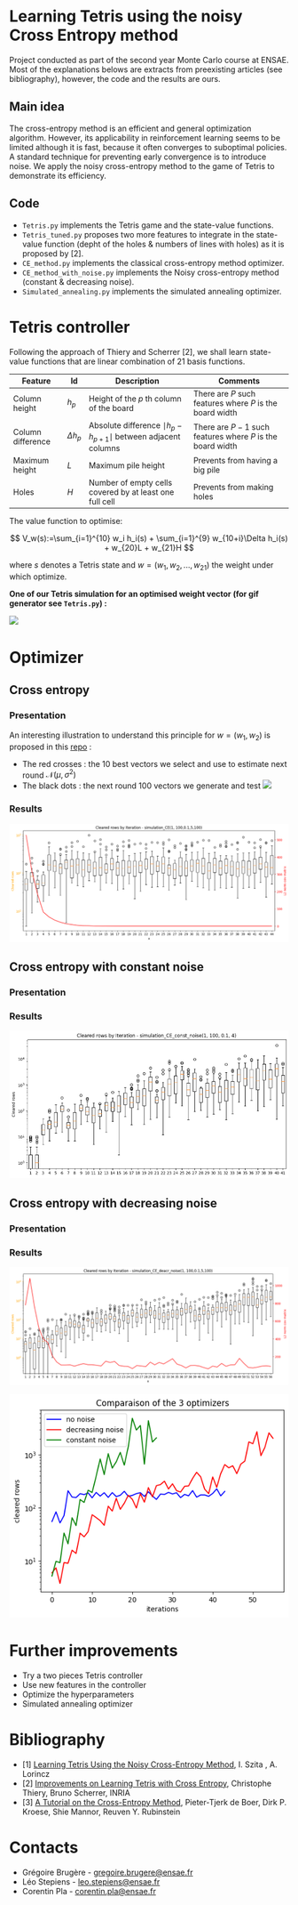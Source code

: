 # Learning Tetris using the noisy Cross Entropy method
Project conducted as part of the second year Monte Carlo course at ENSAE. Most of the explanations belows are extracts from preexisting articles (see bibliography), however, the code and the results are ours.
## Main idea 
The cross-entropy method is an efficient and general optimization algorithm. However, its applicability in reinforcement learning seems to be limited although it is fast, because it often converges to suboptimal policies. A standard technique for preventing early convergence is to introduce noise. We apply the noisy cross-entropy method to the game of Tetris to demonstrate its efficiency.
## Code
* `Tetris.py` implements the Tetris game and the state-value functions.
* `Tetris_tuned.py` proposes two more features to integrate in the state-value function (depht of the holes & numbers of lines with holes) as it is proposed by [2]. 
* `CE_method.py` implements the classical cross-entropy method optimizer.
* `CE_method_with_noise.py` implements the Noisy cross-entropy method (constant & decreasing noise).
* `Simulated_annealing.py` implements the simulated annealing optimizer. 
# Tetris controller
Following the approach of Thiery and Scherrer [2], we shall learn state-value functions that are linear combination of 21 basis functions.

| Feature  | Id | Description  | Comments |
| ------------- | ------------- | ------------- | ------------- |
| Column height   | $h_p$ | Height of the $p$ th column of the board  | There are $P$ such features where $P$ is the board width  |
| Column difference  | $\Delta h_p$  | Absolute difference $\mid h_p − h_{p+1} \mid$ between adjacent columns  | There are $P − 1$ such features where $P$ is the board width  |
| Maximum height  | $L$  | Maximum pile height  | Prevents from having a big pile  |
| Holes  | $H$  | Number of empty cells covered by at least one full cell  | Prevents from making holes  |

The value function to optimise: 

$$
V_w(s):=\sum_{i=1}^{10} w_i h_i(s) + \sum_{i=1}^{9} w_{10+i}\Delta h_i(s) + w_{20}L + w_{21}H
$$

where $s$ denotes a Tetris state and $w=(w_1,w_2,...,w_{21})$ the weight under which optimize.


**One of our Tetris simulation for an optimised weight vector (for gif generator see `Tetris.py`) :**

![](https://github.com/corentinpla/Learning-Tetris-Using-the-Noisy-Cross-Entropy-Method/blob/main/figures/Tetris.gif)


# Optimizer
## Cross entropy 
### Presentation
An interesting illustration to understand this principle for $w=(w_1,w_2)$ is proposed in this [repo](https://github.com/amundim/cross_entropy_optimization) :
* The red crosses : the 10 best vectors we select and use to estimate next round $\mathcal{N}\left(\mu, \sigma^2\right)$
* The black dots : the next round 100 vectors we generate and test 
![](https://github.com/corentinpla/Learning-Tetris-Using-the-Noisy-Cross-Entropy-Method/blob/main/figures/cross_entropy_optimization.gif)

### Results 
![](https://github.com/corentinpla/Learning-Tetris-Using-the-Noisy-Cross-Entropy-Method/blob/main/figures/simulation%20CE(1%2C%20100%2C0.1%2C5%2C100).png)


## Cross entropy with constant noise 
### Presentation

### Results 
![](https://github.com/corentinpla/Learning-Tetris-Using-the-Noisy-Cross-Entropy-Method/blob/main/figures/simulation%20CE%20const%20noise(1%2C%20100.0.1.5.100)-2.png)


## Cross entropy with decreasing noise 
### Presentation

### Results 
![](https://github.com/corentinpla/Learning-Tetris-Using-the-Noisy-Cross-Entropy-Method/blob/main/figures/simulation_CE_deacr_noise(1%2C100%2C0.1%2C5%2C100).png)
<p align="center">
  <img src="https://github.com/corentinpla/Learning-Tetris-Using-the-Noisy-Cross-Entropy-Method/blob/main/figures/comparaison_of_the_3_opti.png"/>
</p>


# Further improvements
* Try a two pieces Tetris controller 
* Use new features in the controller 
* Optimize the hyperparameters
* Simulated annealing optimizer

# Bibliography 
* [1] [Learning Tetris Using the Noisy Cross-Entropy Method](https://www.researchgate.net/publication/6743957_Learning_Tetris_Using_the_Noisy_Cross-Entropy_Method), I. Szita , A. Lorincz 
* [2] [Improvements on Learning Tetris with Cross Entropy](https://inria.hal.science/inria-00418930/document), Christophe Thiery, Bruno Scherrer, INRIA
* [3] [A Tutorial on the Cross-Entropy Method](https://link.springer.com/article/10.1007/s10479-005-5724-z), Pieter-Tjerk de Boer, Dirk P. Kroese, Shie Mannor, Reuven Y. Rubinstein



# Contacts

* Grégoire Brugère - gregoire.brugere@ensae.fr  
* Léo Stepiens - leo.stepiens@ensae.fr
* Corentin Pla - corentin.pla@ensae.fr  



